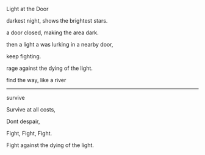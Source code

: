 Light at the Door

darkest night, shows the brightest stars.

a door closed, making the area dark.

then a light a was lurking in a nearby door, 

keep fighting.

rage against the dying of the light.

find the way, like a river 

---


survive

Survive at all costs, 

Dont despair, 

Fight, Fight,  Fight. 

Fight against the dying of the light.

